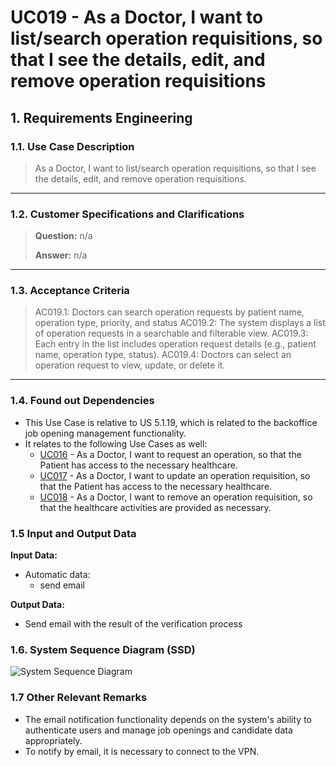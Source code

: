 # UC019 - As a Doctor, I want to list/search operation requisitions, so that I see the details, edit, and remove operation requisitions

## 1. Requirements Engineering

### 1.1. Use Case Description

> As a Doctor, I want to list/search operation requisitions, so that I see the details, edit, and remove operation requisitions.

---

### 1.2. Customer Specifications and Clarifications

> **Question:** n/a
> 
> **Answer:** n/a

---

### 1.3. Acceptance Criteria

> AC019.1: Doctors can search operation requests by patient name, operation type, priority, and status
> AC019.2: The system displays a list of operation requests in a searchable and filterable view.
> AC019.3: Each entry in the list includes operation request details (e.g., patient name, operation type, status).
> AC019.4: Doctors can select an operation request to view, update, or delete it.

---

### 1.4. Found out Dependencies

* This Use Case is relative to US 5.1.19, which is related to the backoffice job opening management functionality.
* It relates to the following Use Cases as well:
  - [UC016](../../UC016/README.md) - As a Doctor, I want to request an operation, so that the Patient has access to the necessary healthcare.
  - [UC017](../../UC017/README.md) - As a Doctor, I want to update an operation requisition, so that the Patient has access to the necessary healthcare.
  - [UC018](../../UC018/READEME.md) - As a Doctor, I want to remove an operation requisition, so that the healthcare activities are provided as necessary.


### 1.5 Input and Output Data

**Input Data:**

- Automatic data:
	- send email

**Output Data:**
- Send email with the result of the verification process

### 1.6. System Sequence Diagram (SSD)

![System Sequence Diagram](svg/uc001-system-sequence-diagram.svg)

### 1.7 Other Relevant Remarks

- The email notification functionality depends on the system's ability to authenticate users and manage job openings and candidate data appropriately.
- To notify by email, it is necessary to connect to the VPN.